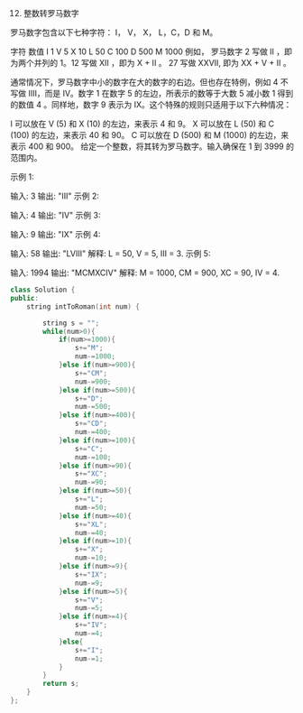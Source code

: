 12. 整数转罗马数字

罗马数字包含以下七种字符： I， V， X， L，C，D 和 M。

字符          数值
I             1
V             5
X             10
L             50
C             100
D             500
M             1000
例如， 罗马数字 2 写做 II ，即为两个并列的 1。12 写做 XII ，即为 X + II 。 27 写做  XXVII, 即为 XX + V + II 。

通常情况下，罗马数字中小的数字在大的数字的右边。但也存在特例，例如 4 不写做 IIII，而是 IV。数字 1 在数字 5 的左边，所表示的数等于大数 5 减小数 1 得到的数值 4 。同样地，数字 9 表示为 IX。这个特殊的规则只适用于以下六种情况：

I 可以放在 V (5) 和 X (10) 的左边，来表示 4 和 9。
X 可以放在 L (50) 和 C (100) 的左边，来表示 40 和 90。
C 可以放在 D (500) 和 M (1000) 的左边，来表示 400 和 900。
给定一个整数，将其转为罗马数字。输入确保在 1 到 3999 的范围内。

示例 1:

输入: 3
输出: "III"
示例 2:

输入: 4
输出: "IV"
示例 3:

输入: 9
输出: "IX"
示例 4:

输入: 58
输出: "LVIII"
解释: L = 50, V = 5, III = 3.
示例 5:

输入: 1994
输出: "MCMXCIV"
解释: M = 1000, CM = 900, XC = 90, IV = 4.


```cpp
class Solution {
public:
    string intToRoman(int num) {

        string s = "";
        while(num>0){
            if(num>=1000){
                s+="M";
                num-=1000;
            }else if(num>=900){
                s+="CM";
                num-=900;
            }else if(num>=500){
                s+="D";
                num-=500;
            }else if(num>=400){
                s+="CD";
                num-=400;
            }else if(num>=100){
                s+="C";
                num-=100;
            }else if(num>=90){
                s+="XC";
                num-=90;
            }else if(num>=50){
                s+="L";
                num-=50;
            }else if(num>=40){
                s+="XL";
                num-=40;
            }else if(num>=10){
                s+="X";
                num-=10;
            }else if(num>=9){
                s+="IX";
                num-=9;
            }else if(num>=5){
                s+="V";
                num-=5;
            }else if(num>=4){
                s+="IV";
                num-=4;
            }else{
                s+="I";
                num-=1;
            }
        }
        return s;
    }
};

```
